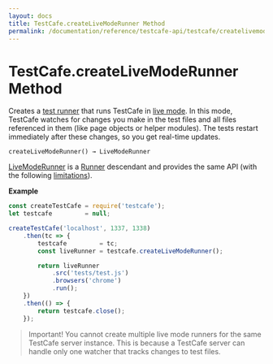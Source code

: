 ```yaml
---
layout: docs
title: TestCafe.createLiveModeRunner Method
permalink: /documentation/reference/testcafe-api/testcafe/createlivemoderunner.html
---
```

# TestCafe.createLiveModeRunner Method

Creates a [test runner](../livemoderunner.md) that runs TestCafe in [live mode](../../../guides/basic-guides/run-tests.md#live-mode). In this mode, TestCafe watches for changes you make in the test files and all files referenced in them (like page objects or helper modules). The tests restart immediately after these changes, so you get real-time updates.

```text
createLiveModeRunner() → LiveModeRunner
```

[LiveModeRunner](../livemoderunner.md) is a [Runner](../runner/README.md) descendant and provides the same API (with the following [limitations](../livemoderunner.md#limitations)).

**Example**

```js
const createTestCafe = require('testcafe');
let testcafe         = null;

createTestCafe('localhost', 1337, 1338)
    .then(tc => {
        testcafe         = tc;
        const liveRunner = testcafe.createLiveModeRunner();

        return liveRunner
            .src('tests/test.js')
            .browsers('chrome')
            .run();
    })
    .then(() => {
        return testcafe.close();
    });
```

> Important! You cannot create multiple live mode runners for the same TestCafe server instance. This is because a TestCafe server can handle only one watcher that tracks changes to test files.
